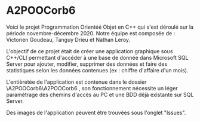 # A2POOCorb6

Voici le projet Programmation Orientéé Objet en C++ qui s'est déroulé sur la période novembre-décembre 2020. Notre équipe est composée de : Victorien Goudeau, Tanguy Drieu et Nathan Leroy.

L'objectif de ce projet était de créer une application graphique sous C++/CLI permettant d'accéder à une base de donnée dans Microsoft SQL Server 
pour ajouter, modifier, supprimer des données et faire des statistiques selon les données contenues (ex : chiffre d'affaire d'un mois).

L'entièretée de l'application est contenue dans le dossier \A2POOCorb6\A2POOCorb6 , son fonctionnement nécessite un léger paramétrage des chemins d'accès au PC et une BDD
déjà existante sur SQL Server.

Des images de l'application peuvent être trouvées sous l'onglet "Issues".
